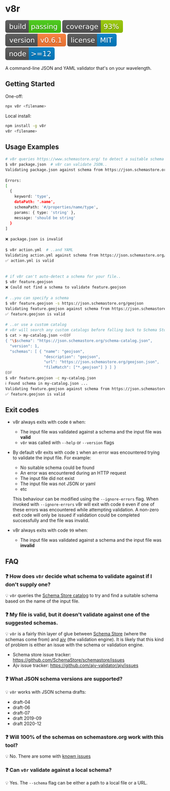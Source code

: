 # v8r

![build](https://raw.githubusercontent.com/chris48s/v8r/badges/.badges/main/build-status.svg)
![coverage](https://raw.githubusercontent.com/chris48s/v8r/badges/.badges/main/coverage.svg)
![version](https://raw.githubusercontent.com/chris48s/v8r/badges/.badges/main/package-version.svg)
![license](https://raw.githubusercontent.com/chris48s/v8r/badges/.badges/main/package-license.svg)
![node](https://raw.githubusercontent.com/chris48s/v8r/badges/.badges/main/package-node-version.svg)

A command-line JSON and YAML validator that's on your wavelength.

## Getting Started

One-off:
```bash
npx v8r <filename>
```

Local install:
```bash
npm install -g v8r
v8r <filename>
```

## Usage Examples

```bash
# v8r queries https://www.schemastore.org/ to detect a suitable schema based on the filename
$ v8r package.json  # v8r can validate JSON..
Validating package.json against schema from https://json.schemastore.org/package ...

Errors:
[
  {
    keyword: 'type',
    dataPath: '.name',
    schemaPath: '#/properties/name/type',
    params: { type: 'string' },
    message: 'should be string'
  }
]

❌ package.json is invalid

$ v8r action.yml  # ..and YAML
Validating action.yml against schema from https://json.schemastore.org/github-action ...
✅ action.yml is valid


# if v8r can't auto-detect a schema for your file..
$ v8r feature.geojson
❌ Could not find a schema to validate feature.geojson

# ..you can specify a schema
$ v8r feature.geojson -s https://json.schemastore.org/geojson
Validating feature.geojson against schema from https://json.schemastore.org/geojson ...
✅ feature.geojson is valid

# ..or use a custom catalog
# v8r will search any custom catalogs before falling back to Schema Store
$ cat > my-catalog.json <<EOF
{ "\$schema": "https://json.schemastore.org/schema-catalog.json",
  "version": 1,
  "schemas": [ { "name": "geojson",
                 "description": "geojson",
                 "url": "https://json.schemastore.org/geojson.json",
                 "fileMatch": ["*.geojson"] } ] }
EOF
$ v8r feature.geojson -c my-catalog.json
ℹ️ Found schema in my-catalog.json ...
Validating feature.geojson against schema from https://json.schemastore.org/geojson ...
✅ feature.geojson is valid
```

## Exit codes

* v8r always exits with code `0` when:
    * The input file was validated against a schema and the input file was **valid**
    * `v8r` was called with `--help` or `--version` flags

* By default v8r exits with code `1` when an error was encountered trying to validate the input file. For example:
    * No suitable schema could be found
    * An error was encountered during an HTTP request
    * The input file did not exist
    * The input file was not JSON or yaml
    * etc

    This behaviour can be modified using the `--ignore-errors` flag. When invoked with `--ignore-errors` v8r will exit with code `0` even if one of these errors was encountered while attempting validation. A non-zero exit code will only be issued if validation could be completed successfully and the file was invalid.

* v8r always exits with code `99` when:
    * The input file was validated against a schema and the input file was **invalid**

## FAQ

### ❓ How does `v8r` decide what schema to validate against if I don't supply one?

💡 `v8r` queries the [Schema Store catalog](https://www.schemastore.org/) to try and find a suitable schema based on the name of the input file.

### ❓ My file is valid, but it doesn't validate against one of the suggested schemas.

💡 `v8r` is a fairly thin layer of glue between [Schema Store](https://www.schemastore.org/) (where the schemas come from) and [ajv](https://www.npmjs.com/package/ajv) (the validation engine). It is likely that this kind of problem is either an issue with the schema or validation engine.

* Schema store issue tracker: https://github.com/SchemaStore/schemastore/issues
* Ajv issue tracker: https://github.com/ajv-validator/ajv/issues

### ❓ What JSON schema versions are supported?

💡 `v8r` works with JSON schema drafts:

* draft-04
* draft-06
* draft-07
* draft 2019-09
* draft 2020-12

### ❓ Will 100% of the schemas on schemastore.org work with this tool?

💡 No. There are some with [known issues](https://github.com/chris48s/v8r/issues/18)

### ❓ Can `v8r` validate against a local schema?

💡 Yes. The `--schema` flag can be either a path to a local file or a URL.
